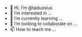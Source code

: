 - 👋 Hi, I’m @taduosius
- 👀 I’m interested in ...
- 🌱 I’m currently learning ...
- 💞️ I’m looking to collaborate on ...
- 📫 How to reach me ...

<!---
taduosius/taduosius is a ✨ special ✨ repository because its `README.md` (this file) appears on your GitHub profile.
You can click the Preview link to take a look at your changes.
--->
